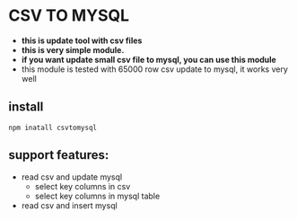 # CSV TO MYSQL
* **this is update tool with csv files**
* **this is very simple module.**
* **if you want update small csv file to mysql, you can use this module**
* this module is tested with 65000 row csv update to mysql, it works very well

**install**
-
```
npm inatall csvtomysql
```

**support features:**
-

- read csv and update mysql
    - select key columns in csv
    - select key columns in mysql table
- read csv and insert mysql
